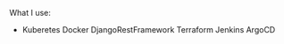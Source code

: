 
What I use: 
  - Kuberetes
    Docker
    DjangoRestFramework
    Terraform
    Jenkins
    ArgoCD
